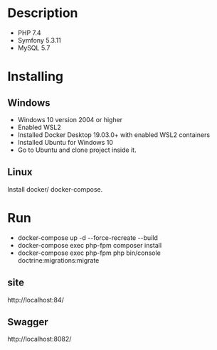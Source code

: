 # Description
* PHP 7.4
* Symfony 5.3.11
* MySQL 5.7

# Installing
## Windows
- Windows 10 version 2004 or higher
- Enabled WSL2
- Installed Docker Desktop 19.03.0+ with enabled WSL2 containers
- Installed Ubuntu for Windows 10
- Go to Ubuntu and clone project inside it.
## Linux
Install docker/ docker-compose.

# Run
- docker-compose up -d --force-recreate --build
- docker-compose exec php-fpm composer install
- docker-compose exec php-fpm php bin/console doctrine:migrations:migrate

## site
http://localhost:84/
## Swagger
http://localhost:8082/